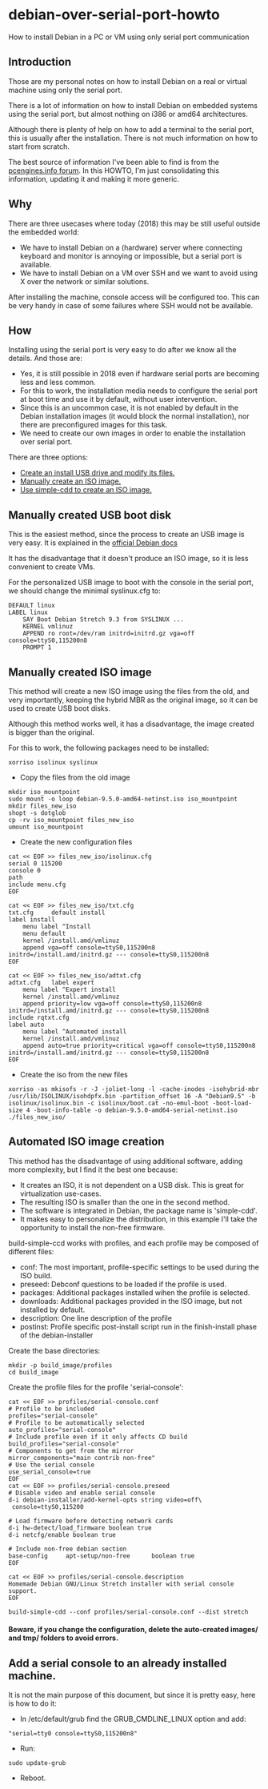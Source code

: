 # debian-over-serial-port-howto
How to install Debian in a PC or VM using only serial port communication

## Introduction

Those are my personal notes on how to install Debian on a real or virtual machine using only the serial port.

There is a lot of information on how to install Debian on embedded systems using the serial port, but almost nothing on i386 or amd64 architectures.

Although there is plenty of help on how to add a terminal to the serial port, this is usually after the installation. There is not much information on how to start from scratch.

The best source of information I've been able to find is from the [pcengines.info forum](http://pcengines.info/forums/?page=post&id=51C5DE97-2D0E-40E9-BFF7-7F7FE30E18FE). In this HOWTO, I'm just consolidating this information, updating it and making it more generic.

## Why

There are three usecases where today (2018) this may be still useful outside the embedded world:

- We have to install Debian on a (hardware) server where connecting keyboard and monitor is annoying or impossible, but a serial port is available.
- We have to install Debian on a VM over SSH and we want to avoid using X over the network or similar solutions.

After installing the machine, console access will be configured too. This can be very handy in case of some failures where SSH would not be available.

## How

Installing using the serial port is very easy to do after we know all the details. And those are:

- Yes, it is still possible in 2018 even if hardware serial ports are becoming less and less common.
- For this to work, the installation media needs to configure the serial port at boot time and use it by default, without user intervention.
- Since this is an uncommon case, it is not enabled by default in the Debian installation images (it would block the normal installation), nor there are preconfigured images for this task.
- We need to create our own images in order to enable the installation over serial port.

There are three options:

* [Create an install USB drive and modify its files.](#manually-created-usb-boot-disk)
* [Manually create an ISO image.](#manually-created-iso-image)
* [Use simple-cdd to create an ISO image.](#automated-iso-image-creation)


## Manually created USB boot disk

This is the easiest method, since the process to create an USB image is very easy. It is explained in the [official Debian docs](https://www.debian.org/releases/stretch/amd64/ch04s03.html.en#usb-copy-flexible)

It has the disadvantage that it doesn't produce an ISO image, so it is less convenient to create VMs.

For the personalized USB image to boot with the console in the serial port, we should change the minimal syslinux.cfg to:

```
DEFAULT linux
LABEL linux
    SAY Boot Debian Stretch 9.3 from SYSLINUX ...
    KERNEL vmlinuz
    APPEND ro root=/dev/ram initrd=initrd.gz vga=off console=ttyS0,115200n8
    PROMPT 1
```

## Manually created ISO image

This method will create a new ISO image using the files from the old, and very importantly, keeping the hybrid MBR as the original image, so it can be used to create USB boot disks.

Although this method works well, it has a disadvantage, the image created is bigger than the original.

For this to work, the following packages need to be installed:
```
xorriso isolinux syslinux
```

- Copy the files from the old image
```
mkdir iso_mountpoint
sudo mount -o loop debian-9.5.0-amd64-netinst.iso iso_mountpoint
mkdir files_new_iso
shopt -s dotglob
cp -rv iso_mountpoint files_new_iso
umount iso_mountpoint
```

- Create the new configuration files
```
cat << EOF >> files_new_iso/isolinux.cfg
serial 0 115200
console 0
path
include menu.cfg
EOF

cat << EOF >> files_new_iso/txt.cfg
txt.cfg 	default install
label install
    menu label ^Install
    menu default
    kernel /install.amd/vmlinuz
    append vga=off console=ttyS0,115200n8 initrd=/install.amd/initrd.gz --- console=ttyS0,115200n8
EOF

cat << EOF >> files_new_iso/adtxt.cfg
adtxt.cfg 	label expert
    menu label ^Expert install
    kernel /install.amd/vmlinuz
    append priority=low vga=off console=ttyS0,115200n8 initrd=/install.amd/initrd.gz --- console=ttyS0,115200n8
include rqtxt.cfg
label auto
    menu label ^Automated install
    kernel /install.amd/vmlinuz
    append auto=true priority=critical vga=off console=ttyS0,115200n8 initrd=/install.amd/initrd.gz --- console=ttyS0,115200n8
EOF
```

- Create the iso from the new files
```
xorriso -as mkisofs -r -J -joliet-long -l -cache-inodes -isohybrid-mbr /usr/lib/ISOLINUX/isohdpfx.bin -partition_offset 16 -A "Debian9.5" -b isolinux/isolinux.bin -c isolinux/boot.cat -no-emul-boot -boot-load-size 4 -boot-info-table -o debian-9.5.0-amd64-serial-netinst.iso ./files_new_iso/
```

## Automated ISO image creation

This method has the disadvantage of using additional software, adding more complexity, but I find it the best one because:

- It creates an ISO, it is not dependent on a USB disk. This is great for virtualization use-cases.
- The resulting ISO is smaller than the one in the second method.
- The software is integrated in Debian, the package name is 'simple-cdd'.
- It makes easy to personalize the distribution, in this example I'll take the opportunity to install the non-free firmware.

build-simple-ccd works with profiles, and each profile may be composed of different files:
- conf: The most important, profile-specific settings to be used during the ISO build.
- preseed: Debconf questions to be loaded if the profile is used.
- packages: Additional packages installed wihen the profile is selected.
- downloads: Additional packages provided in the ISO image, but not installed by default.
- description: One line description of the profile
- postinst: Profile specific post-install script run in the finish-install phase of the debian-installer

Create the base directories:
```
mkdir -p build_image/profiles
cd build_image
```
Create the profile files for the profile 'serial-console':
```
cat << EOF >> profiles/serial-console.conf
# Profile to be included
profiles="serial-console"
# Profile to be automatically selected
auto_profiles="serial-console"
# Include profile even if it only affects CD build
build_profiles="serial-console"
# Components to get from the mirror
mirror_components="main contrib non-free"
# Use the serial console
use_serial_console=true
EOF
cat << EOF >> profiles/serial-console.preseed
# Disable video and enable serial console
d-i debian-installer/add-kernel-opts string video=off\
 console=ttyS0,115200

# Load firmware before detecting network cards
d-i hw-detect/load_firmware boolean true
d-i netcfg/enable boolean true

# Include non-free debian section
base-config     apt-setup/non-free      boolean true
EOF

cat << EOF >> profiles/serial-console.description
Homemade Debian GNU/Linux Stretch installer with serial console support.
EOF
```

```
build-simple-cdd --conf profiles/serial-console.conf --dist stretch

```

#### Beware, if you change the configuration, delete the auto-created images/ and tmp/ folders to avoid errors.


## Add a serial console to an already installed machine.

It is not the main purpose of this document, but since it is pretty easy, here is how to do it:

- In /etc/default/grub find the GRUB_CMDLINE_LINUX option and add:
```
"serial=tty0 console=ttyS0,115200n8"
```
- Run:
```
sudo update-grub
```
- Reboot.
